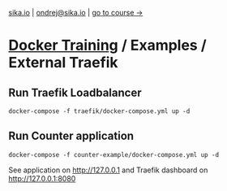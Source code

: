 [sika.io](https://sika.io) | <ondrej@sika.io> | [go to course ->](https://github.com/ondrejsika/docker-training#course)

# [Docker Training](https://github.com/ondrejsika/docker-training) / Examples / External Traefik

## Run Traefik Loadbalancer

```
docker-compose -f traefik/docker-compose.yml up -d
```

## Run Counter application

```
docker-compose -f counter-example/docker-compose.yml up -d
```

See application on <http://127.0.0.1> and Traefik dashboard on <http://127.0.0.1:8080>
